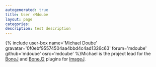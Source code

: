 ```yaml
---
autogenerated: true
title: User ›Mdoube
layout: page
categories: 
description: test description
---
```


{% include user-box name='Michael Doube' gravatar='0f0ebf95574504aa4bbd4c4ad1326c63' forum='mdoube' github='mdoube' osrc='mdoube' %}Michael is the project lead for the [BoneJ](BoneJ) and [BoneJ2](/BoneJ) plugins for [ImageJ](/about).
